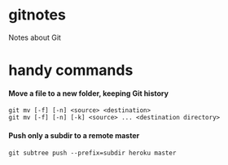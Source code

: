 # gitnotes
Notes about Git

handy commands
==============
#### Move a file to a new folder, keeping Git history
    git mv [-f] [-n] <source> <destination>
    git mv [-f] [-n] [-k] <source> ... <destination directory> 

#### Push only a subdir to a remote master
    git subtree push --prefix=subdir heroku master
